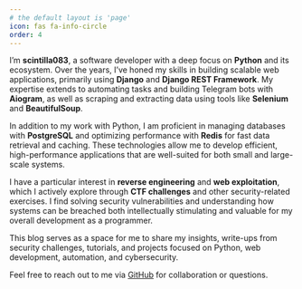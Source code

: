 ```yaml
---
# the default layout is 'page'
icon: fas fa-info-circle
order: 4
---
```



I’m **scintilla083**, a software developer with a deep focus on **Python** and its ecosystem. Over the years, I’ve honed my skills in building scalable web applications, primarily using **Django** and **Django REST Framework**. My expertise extends to automating tasks and building Telegram bots with **Aiogram**, as well as scraping and extracting data using tools like **Selenium** and **BeautifulSoup**.

In addition to my work with Python, I am proficient in managing databases with **PostgreSQL** and optimizing performance with **Redis** for fast data retrieval and caching. These technologies allow me to develop efficient, high-performance applications that are well-suited for both small and large-scale systems.

I have a particular interest in **reverse engineering** and **web exploitation**, which I actively explore through **CTF challenges** and other security-related exercises. I find solving security vulnerabilities and understanding how systems can be breached both intellectually stimulating and valuable for my overall development as a programmer.

This blog serves as a space for me to share my insights, write-ups from security challenges, tutorials, and projects focused on Python, web development, automation, and cybersecurity. 

Feel free to reach out to me via [GitHub](https://github.com/scintilla083) for collaboration or questions.
